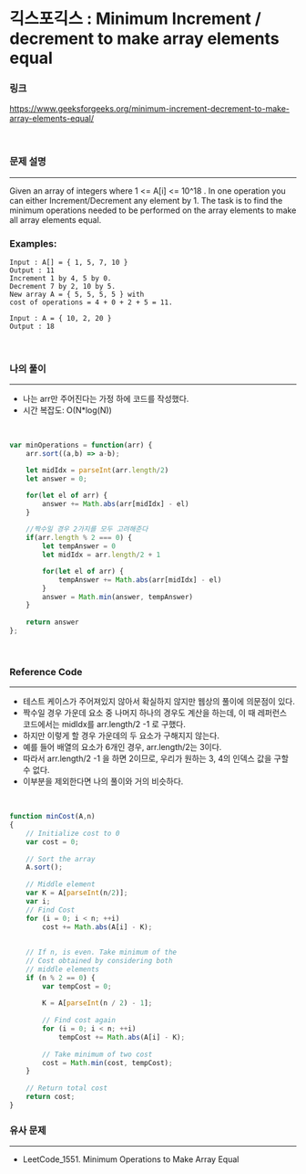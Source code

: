 긱스포긱스 : Minimum Increment / decrement to make array elements equal
===
### 링크
https://www.geeksforgeeks.org/minimum-increment-decrement-to-make-array-elements-equal/

<br>

### 문제 설명
---
Given an array of integers where 1 <= A[i] <= 10^18 . In one operation you can either Increment/Decrement any element by 1. The task is to find the minimum operations needed to be performed on the array elements to make all array elements equal.
### Examples: 
```
Input : A[] = { 1, 5, 7, 10 }
Output : 11
Increment 1 by 4, 5 by 0.
Decrement 7 by 2, 10 by 5.
New array A = { 5, 5, 5, 5 } with 
cost of operations = 4 + 0 + 2 + 5 = 11.

Input : A = { 10, 2, 20 }
Output : 18
```
<br>

### 나의 풀이
---
- 나는 arr만 주어진다는 가정 하에 코드를 작성했다.
- 시간 복잡도: O(N*log(N))

<br>

```js
var minOperations = function(arr) {
    arr.sort((a,b) => a-b);

    let midIdx = parseInt(arr.length/2)
    let answer = 0;

    for(let el of arr) {
        answer += Math.abs(arr[midIdx] - el)
    }
    
    //짝수일 경우 2가지를 모두 고려해준다
    if(arr.length % 2 === 0) {
        let tempAnswer = 0
        let midIdx = arr.length/2 + 1

        for(let el of arr) {
            tempAnswer += Math.abs(arr[midIdx] - el)
        }
        answer = Math.min(answer, tempAnswer)
    }
    
    return answer
};
```
<br>

### Reference Code
---
- 테스트 케이스가 주어져있지 않아서 확실하지 않지만 웹상의 풀이에 의문점이 있다.
- 짝수일 경우 가운데 요소 중 나머지 하나의 경우도 계산을 하는데, 이 때 레퍼런스 코드에서는 midIdx를 arr.length/2 -1 로 구했다.
- 하지만 이렇게 할 경우 가운데의 두 요소가 구해지지 않는다.
- 예를 들어 배열의 요소가 6개인 경우, arr.length/2는 3이다.
- 따라서 arr.length/2 -1 을 하면 2이므로, 우리가 원하는 3, 4의 인덱스 값을 구할 수 없다.
- 이부분을 제외한다면 나의 풀이와 거의 비슷하다.

<br>

```js
function minCost(A,n)
{
    // Initialize cost to 0
    var cost = 0;
 
    // Sort the array
    A.sort();
 
    // Middle element
    var K = A[parseInt(n/2)];
    var i;
    // Find Cost
    for (i = 0; i < n; ++i)
        cost += Math.abs(A[i] - K);
     
 
    // If n, is even. Take minimum of the
    // Cost obtained by considering both
    // middle elements
    if (n % 2 == 0) {
        var tempCost = 0;
 
        K = A[parseInt(n / 2) - 1];
 
        // Find cost again
        for (i = 0; i < n; ++i)
            tempCost += Math.abs(A[i] - K);
 
        // Take minimum of two cost
        cost = Math.min(cost, tempCost);
    }
 
    // Return total cost
    return cost;
}
```
### 유사 문제
---
- LeetCode_1551. Minimum Operations to Make Array Equal [](https://leetcode.com/problems/minimum-operations-to-make-array-equal/)
<br>
